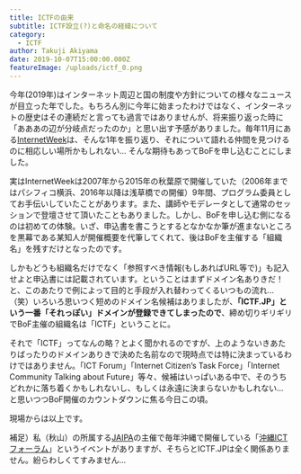 ```yaml
---
title: ICTFの由来
subtitle: ICTF設立(?)と命名の経緯について
category:
  - ICTF
author: Takuji Akiyama
date: 2019-10-07T15:00:00.000Z
featureImage: /uploads/ictf_0.png
---
```

今年(2019年)はインターネット周辺と国の制度や方針についての様々なニュースが目立った年でした。もちろん別に今年に始まったわけではなく、インターネットの歴史はその連続だと言っても過言ではありませんが、将来振り返った時に「あああの辺が分岐点だったのか」と思い出す予感がありました。毎年11月にある[InternetWeek](http://internetweek.jp/)は、そんな1年を振り返り、それについて語れる仲間を見つけるのに相応しい場所かもしれない… そんな期待もあってBoFを申し込むことにしました。

実はInternetWeekは2007年から2015年の秋葉原で開催していた（2006年まではパシフィコ横浜、2016年以降は浅草橋での開催）9年間、プログラム委員としてお手伝いしていたことがあります。また、講師やモデレータとして通常のセッションで登壇させて頂いたこともありました。しかし、BoFを申し込む側になるのは初めての体験。いざ、申込書を書こうとするとなかなか筆が進まないところを黒幕である某知人が開催概要を代筆してくれて、後はBoFを主催する「組織名」を残すだけとなったのです。

しかもどうも組織名だけでなく「参照すべき情報(もしあればURL等で)」も記入せよと申込書には記載されています。ということはまずドメイン名ありきだ！と、このあたりで例によって目的と手段が入れ替わってくるいつもの流れ…（笑）いろいろ思いつく短めのドメイン名候補はありましたが、**「ICTF.JP」という一番「それっぽい」ドメインが登録できてしまったので**、締め切りギリギリでBoF主催の組織名は「ICTF」ということに。

それで「ICTF」ってなんの略？とよく聞かれるのですが、上のようないきあたりばったりのドメインありきで決めた名前なので現時点では特に決まっているわけではありません。「ICT Forum」「Internet Citizen’s Task Force」「Internet Community Talking about Future」等々、候補はいっぱいある中で、そのうちどれかに落ち着くかもしれないし、もしくは永遠に決まらないかもしれない... と思いつつBoF開催のカウントダウンに焦る今日この頃。

現場からは以上です。

補足）私（秋山）の所属する[JAIPA](https://www.jaipa.or.jp/)の主催で毎年沖縄で開催している「[沖縄ICTフォーラム](https://www.jaipa.or.jp/topics/event/okinawa-ict/)」というイベントがありますが、そちらとICTF.JPは全く関係ありません。紛らわしくてすみません…
